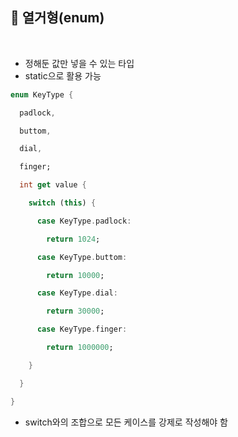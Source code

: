 ## 📖 열거형(enum)
<br>

- 정해둔 값만 넣을 수 있는 타입
- static으로 활용 가능

```dart
enum KeyType {

  padlock,

  buttom,

  dial,

  finger;

  int get value {

    switch (this) {

      case KeyType.padlock:

        return 1024;

      case KeyType.buttom:

        return 10000;

      case KeyType.dial:

        return 30000;

      case KeyType.finger:

        return 1000000;

    }

  }

}
```
- switch와의 조합으로 모든 케이스를 강제로 작성해야 함
<br>
<br>
